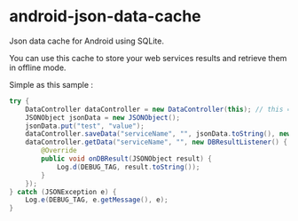 # android-json-data-cache
Json data cache for Android using SQLite.

You can use this cache to store your web services results and retrieve them in offline mode.

Simple as this sample :
```java
try {
    DataController dataController = new DataController(this); // this = context
    JSONObject jsonData = new JSONObject();
    jsonData.put("test", "value");
    dataController.saveData("serviceName", "", jsonData.toString(), new Date().getTime());
    dataController.getData("serviceName", "", new DBResultListener() {
        @Override
        public void onDBResult(JSONObject result) {
            Log.d(DEBUG_TAG, result.toString());
        }
    });
} catch (JSONException e) {
    Log.e(DEBUG_TAG, e.getMessage(), e);
}
```
